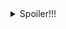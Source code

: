 <details>
  <summary>Spoiler!!!</summary> 
  
![ferris](https://github.com/user-attachments/assets/ec388d24-7824-4123-b8f7-8b7bec6cd5a0)
</details>
